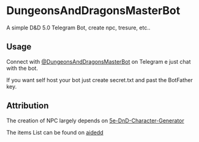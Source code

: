 # DungeonsAndDragonsMasterBot
A simple D&amp;D 5.0 Telegram Bot, create npc, tresure, etc..

## Usage

Connect with [@DungeonsAndDragonsMasterBot](https://telegram.me/DungeonsAndDragonsMasterBot) on Telegram e just chat with the bot.

If you want self host your bot just create secret.txt and past the BotFather key.

## Attribution 

The creation of NPC largely depends on [5e-DnD-Character-Generator](https://github.com/Mike-Risher/5e-DnD-Character-Generator)

The items List can be found on [aidedd](https://www.aidedd.org/dnd-filters/)
